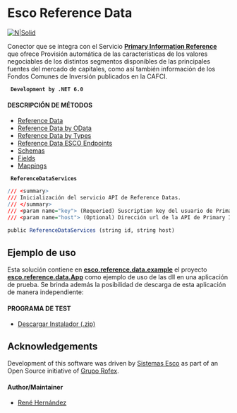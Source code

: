 # Esco Reference Data

[![N|Solid](esco.reference.documentation/esco.png)](https://www.sistemasesco.com.ar)

Conector que se integra con el Servicio [**Primary Information Reference**](https://i.primary.com.ar/) que ofrece Provisión automática de las características de los valores negociables de los distintos segmentos disponibles de las principales fuentes del mercado de capitales, como así también información de los Fondos Comunes de Inversión publicados en la CAFCI.

**` Development by .NET 6.0`**

#### DESCRIPCIÓN DE MÉTODOS

- [Reference Data](esco.reference.documentation/ReferenceData.md)
- [Reference Data by OData](esco.reference.documentation/OData.md)
- [Reference Data by Types](esco.reference.documentation/Types.md)
- [Reference Data ESCO Endpoints](esco.reference.documentation/Instruments.md)
- [Schemas](esco.reference.documentation/Schemas.md)
- [Fields](esco.reference.documentation/Fields.md)
- [Mappings](esco.reference.documentation/Mappings.md)

**` ReferenceDataServices`**
```r
/// <summary>
/// Inicialización del servicio API de Reference Datas.
/// </summary>
/// <param name="key"> (Requeried) Suscription key del usuario de Primary Information Reference. </param>        
/// <param name="host"> (Optional) Dirección url de la API de Primary Information Reference (Default: https://apids.primary.com.ar).</param>
 
public ReferenceDataServices (string id, string host)
```

## Ejemplo de uso

Esta solución contiene en [**esco.reference.data.example**](esco.reference.data.example/) el proyecto [**esco.reference.data.App**](esco.reference.data.example/esco.reference.data.App.csproj) como ejemplo de uso de las dll en una aplicación de prueba.
Se brinda además la posibilidad de descarga de esta aplicación de manera independiente:

#### PROGRAMA DE TEST

- [Descargar Instalador (.zip)](esco.reference.documentation/reference.data.zip)


## Acknowledgements

Development of this software was driven by
[Sistemas Esco](https://www.sistemasesco.com.ar/) as part of an Open Source
initiative of [Grupo Rofex](https://www.rofex.com.ar/).

#### Author/Maintainer

  - [René Hernández](https://github.com/matbarofex/Esco.Reference.Data)
